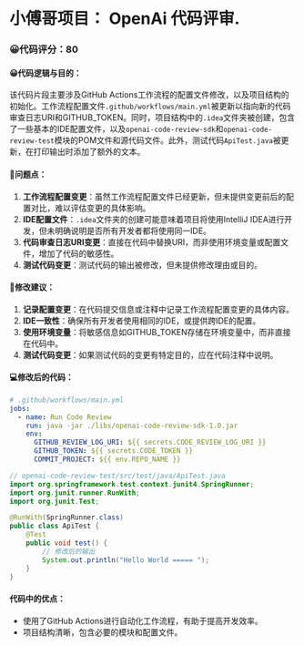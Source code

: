 # 小傅哥项目： OpenAi 代码评审.
### 😀代码评分：80
#### 😀代码逻辑与目的：
该代码片段主要涉及GitHub Actions工作流程的配置文件修改，以及项目结构的初始化。工作流程配置文件`.github/workflows/main.yml`被更新以指向新的代码审查日志URI和GITHUB_TOKEN。同时，项目结构中的`.idea`文件夹被创建，包含了一些基本的IDE配置文件，以及`openai-code-review-sdk`和`openai-code-review-test`模块的POM文件和源代码文件。此外，测试代码`ApiTest.java`被更新，在打印输出时添加了额外的文本。

#### 🤔问题点：
1. **工作流程配置变更**：虽然工作流程配置文件已经更新，但未提供变更前后的配置对比，难以评估变更的具体影响。
2. **IDE配置文件**：`.idea`文件夹的创建可能意味着项目将使用IntelliJ IDEA进行开发，但未明确说明是否所有开发者都将使用同一IDE。
3. **代码审查日志URI变更**：直接在代码中替换URI，而非使用环境变量或配置文件，增加了代码的敏感性。
4. **测试代码变更**：测试代码的输出被修改，但未提供修改理由或目的。

#### 🎯修改建议：
1. **记录配置变更**：在代码提交信息或注释中记录工作流程配置变更的具体内容。
2. **IDE一致性**：确保所有开发者使用相同的IDE，或提供跨IDE的配置。
3. **使用环境变量**：将敏感信息如GITHUB_TOKEN存储在环境变量中，而非直接在代码中。
4. **测试代码变更**：如果测试代码的变更有特定目的，应在代码注释中说明。

#### 💻修改后的代码：
```yaml
# .github/workflows/main.yml
jobs:
  - name: Run Code Review
    run: java -jar ./libs/openai-code-review-sdk-1.0.jar
    env:
      GITHUB_REVIEW_LOG_URI: ${{ secrets.CODE_REVIEW_LOG_URI }}
      GITHUB_TOKEN: ${{ secrets.CODE_TOKEN }}
      COMMIT_PROJECT: ${{ env.REPO_NAME }}
```

```java
// openai-code-review-test/src/test/java/ApiTest.java
import org.springframework.test.context.junit4.SpringRunner;
import org.junit.runner.RunWith;
import org.junit.Test;

@RunWith(SpringRunner.class)
public class ApiTest {
    @Test
    public void test() {
        // 修改后的输出
        System.out.println("Hello World ===== ");
    }
}
```

#### 代码中的优点：
- 使用了GitHub Actions进行自动化工作流程，有助于提高开发效率。
- 项目结构清晰，包含必要的模块和配置文件。